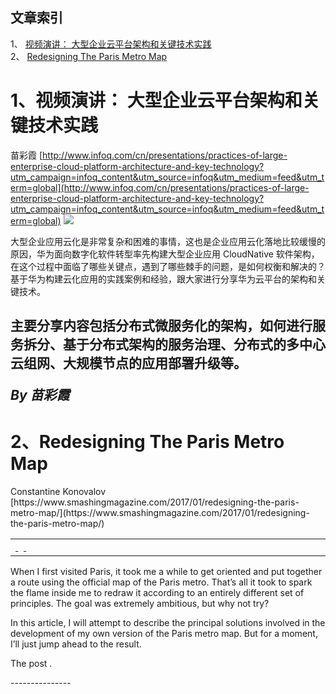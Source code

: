 ## 文章索引
1、 <a href="#1视频演讲-大型企业云平台架构和关键技术实践" >视频演讲： 大型企业云平台架构和关键技术实践</a><br/>
2、 <a href="#2redesigning-the-paris-metro-map" >Redesigning The Paris Metro Map</a><br/><h1 id="#title_0" >1、视频演讲： 大型企业云平台架构和关键技术实践</h1>
苗彩霞
[http://www.infoq.com/cn/presentations/practices-of-large-enterprise-cloud-platform-architecture-and-key-technology?utm_campaign=infoq_content&utm_source=infoq&utm_medium=feed&utm_term=global](http://www.infoq.com/cn/presentations/practices-of-large-enterprise-cloud-platform-architecture-and-key-technology?utm_campaign=infoq_content&utm_source=infoq&utm_medium=feed&utm_term=global)
<img src="http://www.infoq.com/resource/presentations/practices-of-large-enterprise-cloud-platform-architecture-and-key-technology/zh/mediumimage/miaocaixia270.jpg"/><p>大型企业应用云化是非常复杂和困难的事情，这也是企业应用云化落地比较缓慢的原因，华为面向数字化软件转型率先构建大型企业应用 CloudNative 软件架构，在这个过程中面临了哪些关键点，遇到了哪些棘手的问题，是如何权衡和解决的？基于华为构建云化应用的实践案例和经验，跟大家进行分享华为云平台的架构和关键技术。

主要分享内容包括分布式微服务化的架构，如何进行服务拆分、基于分布式架构的服务治理、分布式的多中心云组网、大规模节点的应用部署升级等。</p> <i>By 苗彩霞</i>
---------------
<h1 id="#title_1" >2、Redesigning The Paris Metro Map</h1>
Constantinе Konovalov
[https://www.smashingmagazine.com/2017/01/redesigning-the-paris-metro-map/](https://www.smashingmagazine.com/2017/01/redesigning-the-paris-metro-map/)
<table width="650">
	<tr>
		<td width="650">
			<div style="width:650px;">
				<img src="http://statisches.auslieferung.commindo-media-ressourcen.de/advertisement.gif" alt="" border="0"/>
				<br/>
				<a href="http://auslieferung.commindo-media-ressourcen.de/random.php?mode=target&collection=smashing-rss&position=1" target="_blank">
					<img src="http://auslieferung.commindo-media-ressourcen.de/random.php?mode=image&collection=smashing-rss&position=1" border="0" alt=""/>
				</a>
				&nbsp;
				<a href="http://auslieferung.commindo-media-ressourcen.de/random.php?mode=target&collection=smashing-rss&position=2" target="_blank">
					<img src="http://auslieferung.commindo-media-ressourcen.de/random.php?mode=image&collection=smashing-rss&position=2" border="0" alt=""/>
				</a>
				&nbsp;
				<a href="http://auslieferung.commindo-media-ressourcen.de/random.php?mode=target&collection=smashing-rss&position=3" target="_blank">
					<img src="http://auslieferung.commindo-media-ressourcen.de/random.php?mode=image&collection=smashing-rss&position=3" border="0" alt=""/>
				</a>
			</div>
		</td>
	</tr>
</table><p>When I first visited Paris, it took me a while to get oriented and put together a route using the official map of the Paris metro. That’s all it took to spark the flame inside me to redraw it according to an entirely different set of principles. The goal was extremely ambitious, but why not try?</p>

<figure></figure>

<p>In this article, I will attempt to describe the principal solutions involved in the development of my own version of the Paris metro map. But for a moment, I’ll just jump ahead to the result.</p><p>The post .</p>
---------------